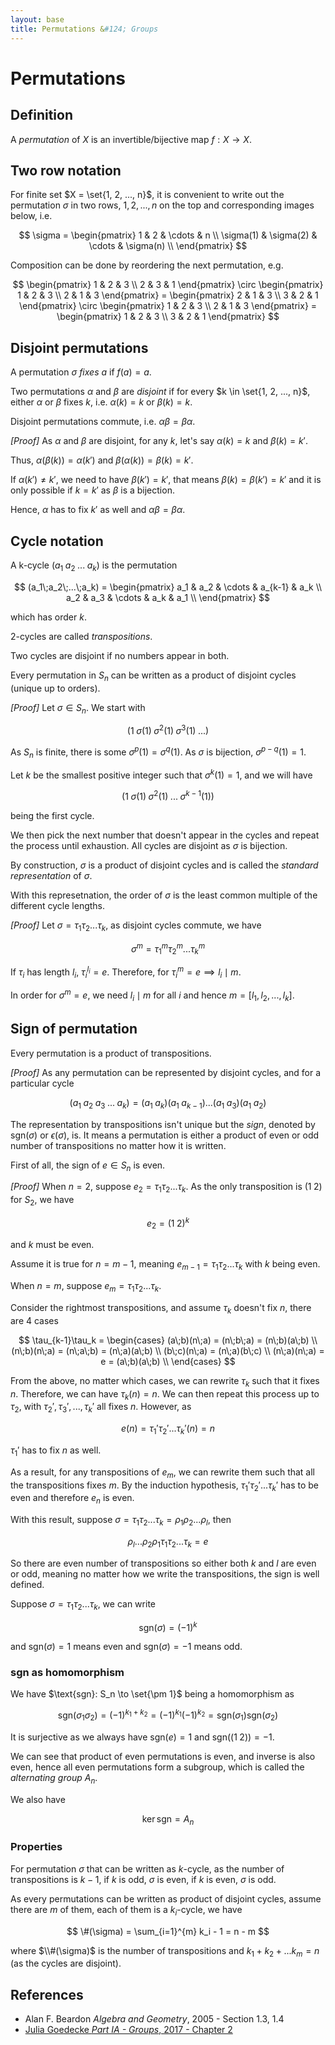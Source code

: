 ```yaml
---
layout: base
title: Permutations &#124; Groups
---
```


# Permutations

## Definition

A _permutation_ of $X$ is an invertible/bijective map $f: X \to X$.

## Two row notation

For finite set $X = \set{1, 2, ..., n}$, it is convenient to write out the permutation $\sigma$ in two rows,
$1, 2, ..., n$ on the top and corresponding images below, i.e.

$$
\sigma = \begin{pmatrix}
1 & 2 & \cdots & n \\
\sigma(1) & \sigma(2) & \cdots & \sigma(n) \\
\end{pmatrix}
$$

Composition can be done by reordering the next permutation, e.g.

$$
\begin{pmatrix}
1 & 2 & 3 \\
2 & 3 & 1
\end{pmatrix} \circ
\begin{pmatrix}
1 & 2 & 3 \\
2 & 1 & 3
\end{pmatrix} =
\begin{pmatrix}
2 & 1 & 3 \\
3 & 2 & 1
\end{pmatrix} \circ
\begin{pmatrix}
1 & 2 & 3 \\
2 & 1 & 3
\end{pmatrix} =
\begin{pmatrix}
1 & 2 & 3 \\
3 & 2 & 1
\end{pmatrix}
$$

## Disjoint permutations

A permutation $\sigma$ _fixes_ $a$ if $f(a) = a$.

Two permutations $\alpha$ and $\beta$ are _disjoint_ if for every $k \in \set{1, 2, ..., n}$,
either $\alpha$ or $\beta$ fixes $k$, i.e. $\alpha(k) = k$ or $\beta(k) = k$.

Disjoint permutations commute, i.e. $\alpha\beta = \beta\alpha$.

_[Proof]_ As $\alpha$ and $\beta$ are disjoint, for any $k$, let's say $\alpha(k) = k$ and $\beta(k) = k'$.

Thus, $\alpha(\beta(k)) = \alpha(k')$ and $\beta(\alpha(k)) = \beta(k) = k'$.

If $\alpha(k') \not = k'$, we need to have $\beta(k') = k'$, that means $\beta(k) = \beta(k') = k'$ and it is only possible if $k = k'$ as $\beta$ is a bijection.

Hence, $\alpha$ has to fix $k'$ as well and $\alpha\beta = \beta\alpha$.

## Cycle notation

A k-cycle $(a_1\;a_2\;...\;a_k)$ is the permutation

$$
(a_1\;a_2\;...\;a_k) = \begin{pmatrix}
a_1 & a_2 & \cdots & a_{k-1} & a_k \\
a_2 & a_3 & \cdots & a_k & a_1 \\
\end{pmatrix}
$$

which has order $k$.

2-cycles are called _transpositions_.

Two cycles are disjoint if no numbers appear in both.

Every permutation in $S_n$ can be written as a product of disjoint cycles (unique up to orders).

_[Proof]_ Let $\sigma \in S_n$. We start with

$$
(1\;\sigma(1)\;\sigma^2(1)\;\sigma^3(1)\;...)
$$

As $S_n$ is finite, there is some $\sigma^p(1) = \sigma^q(1)$.
As $\sigma$ is bijection, $\sigma^{p-q}(1) = 1$.

Let $k$ be the smallest positive integer such that $\sigma^k(1) = 1$, and we will have

$$
(1\;\sigma(1)\;\sigma^2(1)\;...\;\sigma^{k-1}(1))
$$

being the first cycle.

We then pick the next number that doesn't appear in the cycles and repeat the process until exhaustion.
All cycles are disjoint as $\sigma$ is bijection.

By construction, $\sigma$ is a product of disjoint cycles and is called the _standard representation_ of $\sigma$.

With this represetnation, the order of $\sigma$ is the least common multiple of the different cycle lengths.

_[Proof]_ Let $\sigma = \tau_1\tau_2...\tau_k$, as disjoint cycles commute, we have

$$
\sigma^m = \tau_1^m\tau_2^m...\tau_k^m
$$

If $\tau_i$ has length $l_i$, $\tau_i^{l_i} = e$. Therefore, for $\tau_i^m = e \implies l_i \mid m$.

In order for $\sigma^m = e$, we need $l_i \mid m$ for all $i$ and hence $m = [l_1, l_2, ..., l_k]$.

## Sign of permutation

Every permutation is a product of transpositions.

_[Proof]_ As any permutation can be represented by disjoint cycles, and for a particular cycle

$$
(a_1\;a_2\;a_3\;...\;a_k) = (a_1\;a_k)(a_1\;a_{k-1})...(a_1\;a_3)(a_1\;a_2)
$$

The representation by transpositions isn't unique but the _sign_, denoted by $\text{sgn}(\sigma)$ or $\epsilon(\sigma)$, is.
It means a permutation is either a product of even or odd number of transpositions no matter how it is written.

First of all, the sign of $e \in S_n$ is even.

_[Proof]_ When $n = 2$, suppose $e_2 = \tau_1\tau_2...\tau_k$. As the only transposition is $(1\;2)$ for $S_2$, we have

$$
e_2 = (1\;2)^k
$$

and $k$ must be even.

Assume it is true for $n = m-1$, meaning $e_{m-1} = \tau_1\tau_2...\tau_k$ with $k$ being even.

When $n = m$, suppose $e_m = \tau_1\tau_2...\tau_k$.

Consider the rightmost transpositions, and assume $\tau_k$ doesn't fix $n$, there are 4 cases

$$
\tau_{k-1}\tau_k = \begin{cases}
(a\;b)(n\;a) = (n\;b\;a) = (n\;b)(a\;b) \\
(n\;b)(n\;a) = (n\;a\;b) = (n\;a)(a\;b) \\
(b\;c)(n\;a) = (n\;a)(b\;c) \\
(n\;a)(n\;a) = e = (a\;b)(a\;b) \\
\end{cases}
$$

From the above, no matter which cases, we can rewrite $\tau_k$ such that it fixes $n$.
Therefore, we can have $\tau_k(n) = n$. We can then repeat this process up to $\tau_2$,
with $\tau_2',\tau_3',...,\tau_k'$ all fixes $n$. However, as

$$
e(n) = \tau_1'\tau_2'...\tau_k'(n) = n
$$

$\tau_1'$ has to fix $n$ as well.

As a result, for any transpositions of $e_m$, we can rewrite them such that all the transpositions fixes $m$.
By the induction hypothesis, $\tau_1'\tau_2'...\tau_k'$ has to be even and therefore $e_n$ is even.

With this result, suppose $\sigma = \tau_1\tau_2...\tau_k = \rho_1\rho_2...\rho_l$, then

$$
\rho_l...\rho_2\rho_1\tau_1\tau_2...\tau_k = e
$$

So there are even number of transpositions so either both $k$ and $l$ are even or odd,
meaning no matter how we write the transpositions, the sign is well defined.

Suppose $\sigma = \tau_1\tau_2...\tau_k$, we can write

$$
\text{sgn}(\sigma) = (-1)^{k}
$$

and $\text{sgn}(\sigma) = 1$ means even and $\text{sgn}(\sigma) = -1$ means odd.

### sgn as homomorphism

We have $\text{sgn}: S_n \to \set{\pm 1}$ being a homomorphism as

$$
\text{sgn}(\sigma_1\sigma_2) = (-1)^{k_1 + k_2} = (-1)^{k_1}(-1)^{k_2} = \text{sgn}(\sigma_1)\text{sgn}(\sigma_2)
$$

It is surjective as we always have $\text{sgn}(e) = 1$ and $\text{sgn}((1\;2)) = -1$.

We can see that product of even permutations is even, and inverse is also even,
hence all even permutations form a subgroup, which is called the _alternating group_ $A_n$.

We also have

$$
\ker \text{sgn} = A_n
$$

### Properties

For permutation $\sigma$ that can be written as $k$-cycle, as the number of transpositions is $k-1$,
if $k$ is odd, $\sigma$ is even, if $k$ is even, $\sigma$ is odd.

As every permutations can be written as product of disjoint cycles,
assume there are $m$ of them, each of them is a $k_i$-cycle, we have

$$
\#(\sigma) = \sum_{i=1}^{m} k_i - 1 = n - m
$$

where $\\#(\sigma)$ is the number of transpositions and $k_1 + k_2 + ... k_m = n$ (as the cycles are disjoint).

## References

* Alan F. Beardon _Algebra and Geometry_, 2005 - Section 1.3, 1.4
* [Julia Goedecke _Part IA - Groups_, 2017 - Chapter 2](https://www.julia-goedecke.de/pdf/GroupsNotes.pdf)
